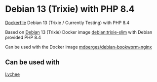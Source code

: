 # Debian 13 (Trixie) with PHP 8.4
[Dockerfile](https://github.com/mdoerges/debian-trixie-php84/blob/master/Dockerfile) Debian 13 (Trixie / Currently Testing) with PHP 8.4

Based on [Debian](https://hub.docker.com/_/debian) 13 (Trixie) Docker image [debian:trixie-slim](https://github.com/debuerreotype/docker-debian-artifacts/blob/de5fb2efd50a009baa2aaccd2b7874ec728bd7a9/testing/Dockerfile) with Debian provided PHP 8.4

Can be used with the Docker image [mdoerges/debian-bookworm-nginx](https://hub.docker.com/r/mdoerges/debian-bookworm-nginx)

## Can be used with
[Lychee](https://github.com/LycheeOrg/Lychee/)
